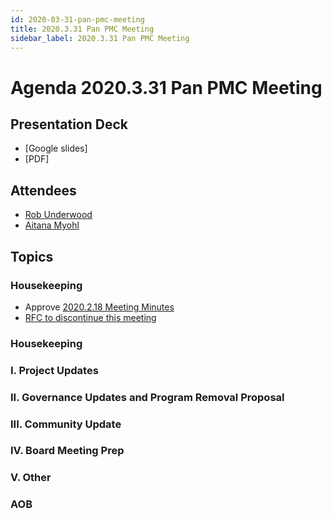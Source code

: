 ```yaml
---
id: 2020-03-31-pan-pmc-meeting
title: 2020.3.31 Pan PMC Meeting
sidebar_label: 2020.3.31 Pan PMC Meeting
---
```



# Agenda 2020.3.31 Pan PMC Meeting

## Presentation Deck
* [Google slides]
* [PDF]

## Attendees
* [Rob Underwood](https://github.com/brooklynrob)
* [Aitana Myohl](https://github.com/aitana16)

## Topics

### Housekeeping
* Approve [2020.2.18 Meeting Minutes](https://github.com/finos/finos-pmcs/blob/master/docs/2020-02-18-Pan-PMC-Meeting.md)
* [RFC to discontinue this meeting](https://github.com/finos/finos-pmcs/issues/26) 

### Housekeeping

### I. Project Updates

### II. Governance Updates and Program Removal Proposal

### III. Community Update

### IV. Board Meeting Prep

### V. Other 

### AOB
